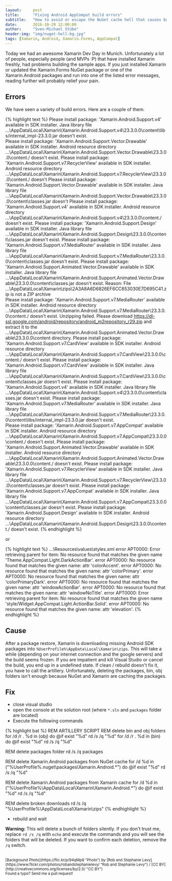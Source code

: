 ```yaml
---
layout:     post
title:      "Fixing Android AppCompat build errors"
subtitle:   "How to avoid or escape the NuGet cache hell that causes build errors when building Xamarin.Forms or Xamarin.Android apps"
date:       2016-10-29 12:00:00
author:     "Sven-Michael Stübe"
header-img: "img/nuget-hell-bg.jpg"
tags: [Xamarin, Android, Xamarin.Forms, AppCompat]
---
```


Today we had an awesome Xamarin Dev Day in Munich. Unfortunately a lot of people, especially people (and MVPs :P) that have installed Xamarin freshly, had problems building the sample apps. If you just installed Xamarin or updated the Xamarin.Forms NuGet package or one of the Xamarin.Android packages and run into one of the listed error messages, reading further will probably relief your pain. 

<h2 class="section-heading">Errors</h2>

We have seen a variety of build errors. Here are a couple of them.

{% highlight text %}
Please install package: 'Xamarin.Android.Support.v4' available in SDK installer. Java library file ...\AppData\Local\Xamarin\Xamarin.Android.Support.v4\23.3.0.0\content\libs/internal_impl-23.3.0.jar doesn't exist.	
Please install package: 'Xamarin.Android.Support.Vector.Drawable' available in SDK installer. Android resource directory ...\AppData\Local\Xamarin\Xamarin.Android.Support.Vector.Drawable\23.3.0.0\content\./ doesn't exist.
Please install package: 'Xamarin.Android.Support.v7.RecyclerView' available in SDK installer. Android resource directory ...\AppData\Local\Xamarin\Xamarin.Android.Support.v7.RecyclerView\23.3.0.0\content\./ doesn't 
Please install package: 'Xamarin.Android.Support.Vector.Drawable' available in SDK installer. Java library file ...\AppData\Local\Xamarin\Xamarin.Android.Support.Vector.Drawable\23.3.0.0\content\classes.jar doesn't
Please install package: 'Xamarin.Android.Support.v4' available in SDK installer. Android resource directory ...\AppData\Local\Xamarin\Xamarin.Android.Support.v4\23.3.0.0\content\./ doesn't exist.	
Please install package: 'Xamarin.Android.Support.Design' available in SDK installer. Java library file ...\AppData\Local\Xamarin\Xamarin.Android.Support.Design\23.3.0.0\content\classes.jar doesn't exist.	
Please install package: 'Xamarin.Android.Support.v7.MediaRouter' available in SDK installer. Java library file ...\AppData\Local\Xamarin\Xamarin.Android.Support.v7.MediaRouter\23.3.0.0\content\classes.jar doesn't exist.
Please install package: 'Xamarin.Android.Support.Animated.Vector.Drawable' available in SDK installer. Java library file ...\AppData\Local\Xamarin\Xamarin.Android.Support.Animated.Vector.Drawable\23.3.0.0\content\classes.jar doesn't exist.	
Reason: File ...\AppData\Local\Xamarin\zips\2A3A8A6D6826EF6CC653030E7D695C41.zip is not a ZIP archive	
Please install package: 'Xamarin.Android.Support.v7.MediaRouter' available in SDK installer. Android resource directory ...\AppData\Local\Xamarin\Xamarin.Android.Support.v7.MediaRouter\23.3.0.0\content\./ doesn't exist.	
Unzipping failed. Please download https://dl-ssl.google.com/android/repository/android_m2repository_r29.zip and extract it to the ...\AppData\Local\Xamarin\Xamarin.Android.Support.Animated.Vector.Drawable\23.3.0.0\content directory.
Please install package: 'Xamarin.Android.Support.v7.CardView' available in SDK installer. Android resource directory ...\AppData\Local\Xamarin\Xamarin.Android.Support.v7.CardView\23.3.0.0\content\./ doesn't exist.
Please install package: 'Xamarin.Android.Support.v7.CardView' available in SDK installer. Java library file ...\AppData\Local\Xamarin\Xamarin.Android.Support.v7.CardView\23.3.0.0\content\classes.jar doesn't exist.
Please install package: 'Xamarin.Android.Support.v4' available in SDK installer. Java library file ...\AppData\Local\Xamarin\Xamarin.Android.Support.v4\23.3.0.0\content\classes.jar doesn't exist.	
Please install package: 'Xamarin.Android.Support.v7.MediaRouter' available in SDK installer. Java library file ...\AppData\Local\Xamarin\Xamarin.Android.Support.v7.MediaRouter\23.3.0.0\content\libs/internal_impl-23.3.0.jar doesn't exist.	
Please install package: 'Xamarin.Android.Support.v7.AppCompat' available in SDK installer. Android resource directory ...\AppData\Local\Xamarin\Xamarin.Android.Support.v7.AppCompat\23.3.0.0\content\./ doesn't exist.
Please install package: 'Xamarin.Android.Support.Animated.Vector.Drawable' available in SDK installer. Android resource directory ...\AppData\Local\Xamarin\Xamarin.Android.Support.Animated.Vector.Drawable\23.3.0.0\content\./ doesn't exist.
Please install package: 'Xamarin.Android.Support.v7.RecyclerView' available in SDK installer. Java library file ...\AppData\Local\Xamarin\Xamarin.Android.Support.v7.RecyclerView\23.3.0.0\content\classes.jar doesn't exist.
Please install package: 'Xamarin.Android.Support.v7.AppCompat' available in SDK installer. Java library file ...\AppData\Local\Xamarin\Xamarin.Android.Support.v7.AppCompat\23.3.0.0\content\classes.jar doesn't exist.
Please install package: 'Xamarin.Android.Support.Design' available in SDK installer. Android resource directory ...\AppData\Local\Xamarin\Xamarin.Android.Support.Design\23.3.0.0\content\./ doesn't exist.
{% endhighlight %}

or

{% highlight text %}
...\Resources\values\styles.xml
error APT0000: Error retrieving parent for item: No resource found that matches the given name 'Theme.AppCompat.Light.DarkActionBar'.
error APT0000: No resource found that matches the given name: attr 'colorAccent'.
error APT0000: No resource found that matches the given name: attr 'colorPrimary'.
error APT0000: No resource found that matches the given name: attr 'colorPrimaryDark'.
error APT0000: No resource found that matches the given name: attr 'windowActionBar'.
error APT0000: No resource found that matches the given name: attr 'windowNoTitle'.
error APT0000: Error retrieving parent for item: No resource found that matches the given name 'style/Widget.AppCompat.Light.ActionBar.Solid'.
error APT0000: No resource found that matches the given name: attr 'elevation'.
{% endhighlight %}

<h2 class="section-heading">Cause</h2>

After a package restore, Xamarin is downloading missing Android SDK packages into `%UserProfile%\AppData\Local\Xamarin\zips`. This will take a while (depending on your internet connection and the google servers) and the build seems frozen. If you are impatient and kill Visual Studio or cancel the build, you end up in a undefined state. If clean / rebuild doesn't fix it, you have to call the artillery. Unfortunately, deleting the packages, bin, obj folders isn't enough because NuGet and Xamarin are caching the packages. 


<h2 class="section-heading">Fix</h2>

- close visual studio
- open the console at the solution root (where `*.sln` and `packages` folder are located)
- Execute the following commands

{% highlight bat %}
REM ARTILLERY SCRIPT
REM delete bin and obj folders
for /d /r . %d in (obj) do @if exist "%d" rd /s /q "%d"
for /d /r . %d in (bin) do @if exist "%d" rd /s /q "%d"

REM delete packages folder
rd /s /q packages

REM delete Xamarin.Android packages from NuGet cache
for /d %d in ("%UserProfile%\.nuget\packages\Xamarin.Android.*") do @if exist "%d" rd /s /q "%d"

REM delete Xamarin.Android packages from Xamarin cache
for /d %d in ("%UserProfile%\AppData\Local\Xamarin\Xamarin.Android.*") do @if exist "%d" rd /s /q "%d"

REM delete broken downloads
rd /s /q "%UserProfile%\AppData\Local\Xamarin\zips"
{% endhighlight %}

- rebuild and wait

**Warning:** This will delete a bunch of folders silently. If you don't trust me, replace `rd /s /q` with `echo` and execute the commands and you will see the folders that will be deleted. If you want to confirm each deletion, remove the `/q` switch.


<br>
<small>[Background Photo](https://flic.kr/p/94qMp8 "Photo") by [Rob and Stephanie Levy](https://www.flickr.com/photos/robandstephanielevy/ "Rob and Stephanie Levy") / [CC BY](http://creativecommons.org/licenses/by/2.0/ "CC BY")</small>
<br>
<small>Found a typo? Send me a pull request!</small>
